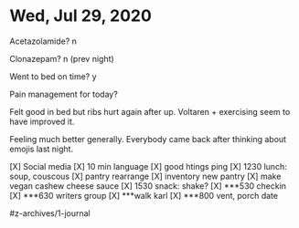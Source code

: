 # Wed, Jul 29, 2020
Acetazolamide? n

Clonazepam? n
(prev night)

Went to bed on time?  y

Pain management for today? 


Felt good in bed but ribs hurt again after up. Voltaren + exercising seem to have improved it. 

Feeling much better generally. Everybody came back after thinking about emojis last night.


[X] Social media
[X] 10 min language
[X] good htings ping
[X] 1230 lunch: soup, couscous
[X] pantry rearrange
[X] inventory new pantry
[X] make vegan cashew cheese sauce
[X] 1530 snack: shake?
[X] ***530 checkin
[X] ***630 writers group
[X] ***walk karl
[X] ***800 vent, porch date



#z-archives/1-journal